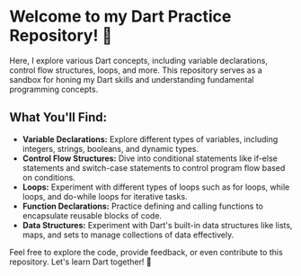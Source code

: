 # Welcome to my Dart Practice Repository! 🚀

Here, I explore various Dart concepts, including variable declarations, control flow structures, loops, and more. This repository serves as a sandbox for honing my Dart skills and understanding fundamental programming concepts.

## What You'll Find:

- **Variable Declarations:** Explore different types of variables, including integers, strings, booleans, and dynamic types.
- **Control Flow Structures:** Dive into conditional statements like if-else statements and switch-case statements to control program flow based on conditions.
- **Loops:** Experiment with different types of loops such as for loops, while loops, and do-while loops for iterative tasks.
- **Function Declarations:** Practice defining and calling functions to encapsulate reusable blocks of code.
- **Data Structures:** Experiment with Dart's built-in data structures like lists, maps, and sets to manage collections of data effectively.

Feel free to explore the code, provide feedback, or even contribute to this repository. Let's learn Dart together! 🎉
